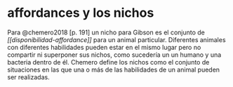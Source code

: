 # affordances y los nichos
Para @chemero2018 [p. 191] un nicho para Gibson es el conjunto de *[[disponibilidad-affordance]]* para un animal particular. Diferentes animales con diferentes habilidades pueden estar en el mismo lugar pero no compartir ni superponer sus nichos, como sucedería un un humano y una bacteria dentro de él. Chemero define los nichos como el conjunto de situaciones en las que una o más de las habilidades de un animal pueden ser realizadas.
